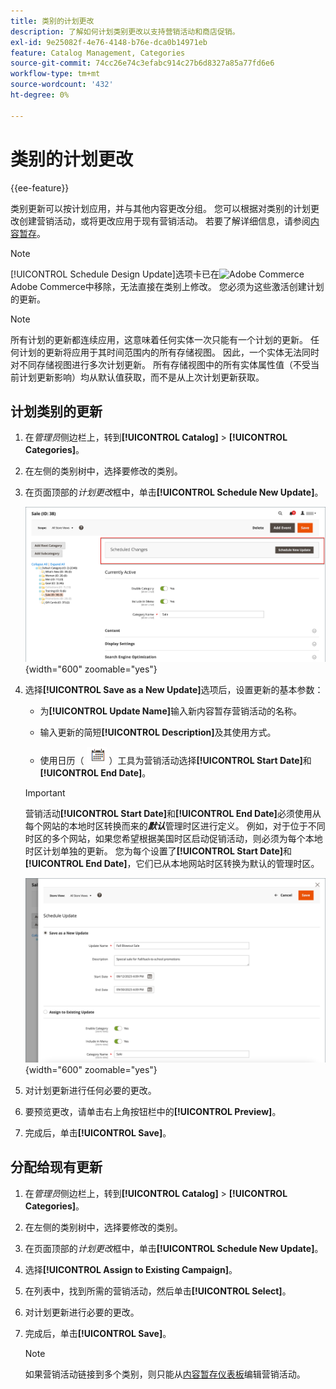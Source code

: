 ```yaml
---
title: 类别的计划更改
description: 了解如何计划类别更改以支持营销活动和商店促销。
exl-id: 9e25082f-4e76-4148-b76e-dca0b14971eb
feature: Catalog Management, Categories
source-git-commit: 74cc26e74c3efabc914c27b6d8327a85a77fd6e6
workflow-type: tm+mt
source-wordcount: '432'
ht-degree: 0%

---
```


# 类别的计划更改

{{ee-feature}}

类别更新可以按计划应用，并与其他内容更改分组。 您可以根据对类别的计划更改创建营销活动，或将更改应用于现有营销活动。 若要了解详细信息，请参阅[内容暂存](../content-design/content-staging.md)。

>[!NOTE]
>
>[!UICONTROL Schedule Design Update]选项卡已在![Adobe Commerce](../assets/adobe-logo.svg) Adobe Commerce中移除，无法直接在类别上修改。 您必须为这些激活创建计划的更新。

>[!NOTE]
>
>所有计划的更新都连续应用，这意味着任何实体一次只能有一个计划的更新。 任何计划的更新将应用于其时间范围内的所有存储视图。 因此，一个实体无法同时对不同存储视图进行多次计划更新。 所有存储视图中的所有实体属性值（不受当前计划更新影响）均从默认值获取，而不是从上次计划更新获取。

## 计划类别的更新

1. 在&#x200B;_管理员_&#x200B;侧边栏上，转到&#x200B;**[!UICONTROL Catalog]** > **[!UICONTROL Categories]**。

1. 在左侧的类别树中，选择要修改的类别。

1. 在页面顶部的&#x200B;_计划更改_&#x200B;框中，单击&#x200B;**[!UICONTROL Schedule New Update]**。

   ![计划的更改](./assets/category-scheduled-changes.png){width="600" zoomable="yes"}

1. 选择&#x200B;**[!UICONTROL Save as a New Update]**&#x200B;选项后，设置更新的基本参数：

   - 为&#x200B;**[!UICONTROL Update Name]**&#x200B;输入新内容暂存营销活动的名称。

   - 输入更新的简短&#x200B;**[!UICONTROL Description]**&#x200B;及其使用方式。

   - 使用日历（ ![日历图标](../assets/icon-calendar.png) ）工具为营销活动选择&#x200B;**[!UICONTROL Start Date]**&#x200B;和&#x200B;**[!UICONTROL End Date]**。

   >[!IMPORTANT]
   >
   >营销活动&#x200B;**[!UICONTROL Start Date]**&#x200B;和&#x200B;**[!UICONTROL End Date]**&#x200B;必须使用从每个网站的本地时区转换而来的&#x200B;**_默认_**&#x200B;管理时区进行定义。 例如，对于位于不同时区的多个网站，如果您希望根据美国时区启动促销活动，则必须为每个本地时区计划单独的更新。 您为每个设置了&#x200B;**[!UICONTROL Start Date]**&#x200B;和&#x200B;**[!UICONTROL End Date]**，它们已从本地网站时区转换为默认的管理时区。

   ![计划的更改](./assets/category-scheduled-changes-new-update.png){width="600" zoomable="yes"}

1. 对计划更新进行任何必要的更改。

1. 要预览更改，请单击右上角按钮栏中的&#x200B;**[!UICONTROL Preview]**。

1. 完成后，单击&#x200B;**[!UICONTROL Save]**。

## 分配给现有更新

1. 在&#x200B;_管理员_&#x200B;侧边栏上，转到&#x200B;**[!UICONTROL Catalog]** > **[!UICONTROL Categories]**。

1. 在左侧的类别树中，选择要修改的类别。

1. 在页面顶部的&#x200B;_计划更改_&#x200B;框中，单击&#x200B;**[!UICONTROL Schedule New Update]**。

1. 选择&#x200B;**[!UICONTROL Assign to Existing Campaign]**。

1. 在列表中，找到所需的营销活动，然后单击&#x200B;**[!UICONTROL Select]**。

1. 对计划更新进行必要的更改。

1. 完成后，单击&#x200B;**[!UICONTROL Save]**。

   >[!NOTE]
   >
   >如果营销活动链接到多个类别，则只能从[内容暂存仪表板](../content-design/content-staging-dashboard.md)编辑营销活动。